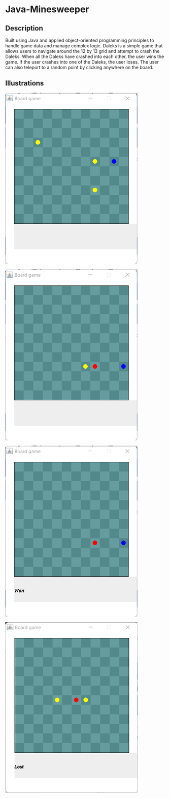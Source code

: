 # Java-Minesweeper

## Description 

Built using Java and applied object-oriented programming principles to handle game data and manage complex logic. Daleks is a simple game that allows users to navigate around the 12 by 12 grid and attempt to crash the Daleks. When all the Daleks have crashed into each other, the user wins the game. If the user crashes into one of the Daleks, the user loses. The user can also teleport to a random point by clicking anywhere on the board.

## Illustrations

![Game Image](https://github.com/GURPREETSINGHMULTANI/Java-Daleks-Game/blob/master/Daleks%20Game%20Images/1.png?raw=true)

![Game Image](https://github.com/GURPREETSINGHMULTANI/Java-Daleks-Game/blob/master/Daleks%20Game%20Images/2.png?raw=true)

![Game Image](https://github.com/GURPREETSINGHMULTANI/Java-Daleks-Game/blob/master/Daleks%20Game%20Images/3.png?raw=true)

![Game Image](https://github.com/GURPREETSINGHMULTANI/Java-Daleks-Game/blob/master/Daleks%20Game%20Images/4.png?raw=true)
